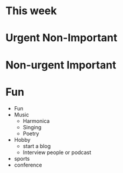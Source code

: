 # This week
# Urgent Non-Important
# Non-urgent Important
# Fun
* Fun
* Music
	* Harmonica
	* Singing
	* Poetry
* Hobby
	* start a blog
	* Interview people or podcast
* sports
* conference
